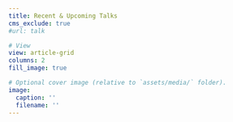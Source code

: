 ```yaml
---
title: Recent & Upcoming Talks
cms_exclude: true
#url: talk

# View
view: article-grid
columns: 2
fill_image: true

# Optional cover image (relative to `assets/media/` folder).
image:
  caption: ''
  filename: ''
---
```

